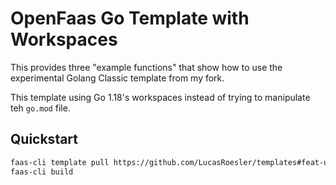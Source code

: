 # OpenFaas Go Template with Workspaces

This provides three "example functions" that show how to use the experimental Golang Classic template from my fork.

This template using Go 1.18's workspaces instead of trying to manipulate teh `go.mod` file.

## Quickstart

```sh
faas-cli template pull https://github.com/LucasRoesler/templates#feat-upgrade-golang-to-118-and-support-mod
faas-cli build
```

